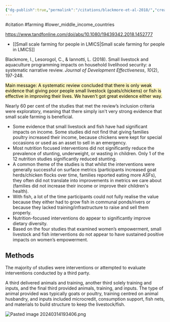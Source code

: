 ```yaml
---
{"dg-publish":true,"permalink":"/citations/blackmore-et-al-2018/","created":"2025-10-23T17:42:44.320+01:00","updated":"2025-10-23T18:06:08.770+01:00"}
---
```


#citation #farming #lower_middle_income_countries 

https://www.tandfonline.com/doi/abs/10.1080/19439342.2018.1452777

- [[Small scale farming for people in LMICS\|Small scale farming for people in LMICS]]

Blackmore, I., Lesorogol, C., & Iannotti, L. (2018). Small livestock and aquaculture programming impacts on household livelihood security: a systematic narrative review. _Journal of Development Effectiveness_, _10_(2), 197-248.

<mark style="background: #FFF3A3A6;">Main message: A systematic review concluded that there is only weak evidence that giving poor people small livestock (goats/chickens) or fish is effective in improving their lives. We haven't got great evidence either way.</mark>

Nearly 60 per cent of the studies that met the review’s inclusion criteria were exploratory, meaning that there simply isn't very strong evidence that small scale farming is beneficial.

- Some evidence that small livestock and fish have had significant impacts on income. Some studies did not find that giving families poultry increased their income, because chickens were kept for special occasions or used as an asset to sell in an emergency.
- Most nutrition focused interventions did not significantly reduce the prevalence of stunting, underweight, or wasting in children. Only 1 of the 12 nutrition studies significantly reduced stunting. 
- A common theme of the studies is that whilst the interventions were generally successful on surface metrics (participants increased goat herds/chicken flocks over time, families reported eating more ASFs), they often did not translate into improvements in metrics we care about (families did not increase their income or improve their children's health). 
- With fish, a lot of the time participants could not fully realise the value because they either had to grow fish in communal ponds/rivers or because they lacked training/infrastructure to raise and sell them properly.
- Nutrition-focused interventions do appear to significantly improve dietary diversity. 
- Based on the four studies that examined women’s empowerment, small livestock and fish interventions do not appear to have sustained positive impacts on women’s empowerment. 

## Methods
The majority of studies were interventions or attempted to evaluate interventions conducted by a third party.

A third delivered animals and training, another third solely training and inputs, and the final third provided animals, training, and inputs. The type of animal provided was typically goats or poultry, training centred on animal husbandry, and inputs included microcredit, consumption support, fish nets, and materials to build structure to keep the livestock/fish.

![Pasted image 20240314193406.png](/img/user/Citations/Pasted%20image%2020240314193406.png)